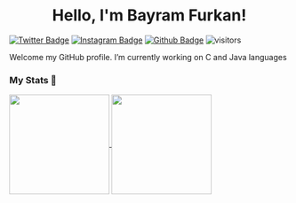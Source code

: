 <h1 align="center">Hello, I'm Bayram Furkan!</h1>

[![Twitter Badge](https://img.shields.io/badge/-Twitter-1da1f2?labelColor=1da1f2&logo=twitter&logoColor=white&link=https://twitter.com/BayarFurkanb)](https://twitter.com/BayarFurkanb)
[![Instagram Badge](https://img.shields.io/badge/Instagram-E4405F?style=for-the-badge&logo=instagram&logoColor=white&link=https://instagram.com/mperspective)](https://instagram.com/mperspective)
[![Github Badge](https://img.shields.io/badge/-Github-232323?logo=Github&logoColor=white&link=https://space.bilibili.com/7708412)](https://github.com/Bfurkan)
![visitors](https://visitor-badge.laobi.icu/badge?page_id=Bfurkan)

Welcome my GitHub profile. I’m currently working on C and Java languages


### My Stats 🔭


<a href="https://github.com/Bfurkan/github-readme-stats">
    <img height="180em" align="center" src="https://github-readme-stats.vercel.app/api?username=Bfurkan&show_icons=true&theme=radical&include_all_commits=true&count_private=true" />
    <img height="180em" align="center" align="center" src="https://github-readme-stats.vercel.app/api/top-langs/?username=Bfurkan&layout=compact&langs_count=7&theme=dark" />
</a>
    
<br>
    




